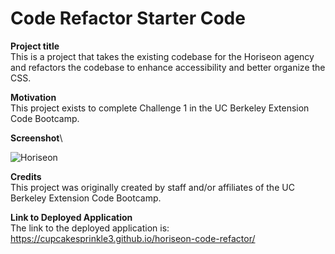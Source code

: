 # Code Refactor Starter Code

**Project title**\
This is a project that takes the existing codebase for the Horiseon agency and refactors the codebase to enhance accessibility and better organize the CSS.

**Motivation**\
This project exists to complete Challenge 1 in the UC Berkeley Extension Code Bootcamp.

**Screenshot**\


![Horiseon](https://user-images.githubusercontent.com/79061264/112739730-830d8880-8f2b-11eb-8b98-16bdf8ea616a.png)

**Credits**\
This project was originally created by staff and/or affiliates of the UC Berkeley Extension Code Bootcamp.

**Link to Deployed Application**\
The link to the deployed application is: https://cupcakesprinkle3.github.io/horiseon-code-refactor/
